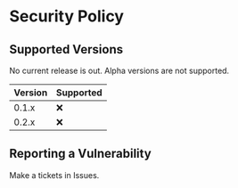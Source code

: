 # Security Policy

## Supported Versions

No current release is out.
Alpha versions are not supported.

| Version | Supported          |
| ------- | ------------------ |
| 0.1.x   | :x:                |
| 0.2.x   | :x:                |

## Reporting a Vulnerability

Make a tickets in Issues.
